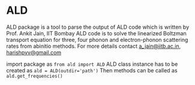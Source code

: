 # ALD

ALD package is a tool to parse the output of ALD code which is written by Prof. Ankit Jain, IIT Bombay
ALD code is to solve the linearized Boltzman transport equation for three, four phonon and electron-phonon scattering rates from abinitio methods.
For more details contact a_jain@iitb.ac.in, harishpvv@gmail.com 

import package as `from ald import ALD`
ALD class instance has to be created as `ald = ALD(outdir='path')`
Then methods can be called as `ald.get_frequencies()`